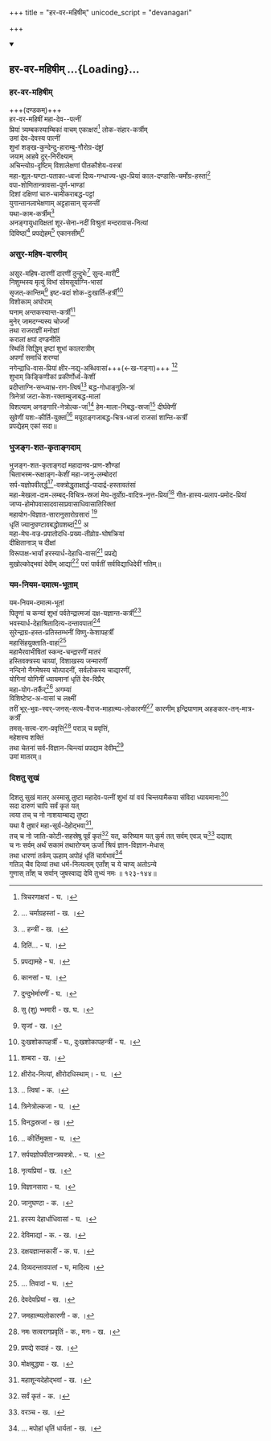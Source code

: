 +++
title = "हर-वर-महिषीम्"
unicode_script = "devanagari"

+++

<div class="js_include" includetitle="false" newlevelforh1="2" unfilled url="/purANam/skanda-purANam/08_ambikA-khaNDaH/stotrANi/hara-vara-mahiShIm/">
<details open><summary><h2>हर-वर-महिषीम् ...{Loading}...</h2></summary>


### हर-वर-महिषीम्
+++(दण्डकम्)+++  
हर-वर-महिषीं महा-देव--पत्नीं  
प्रियां त्र्यम्बकस्याम्बिकां वाचम् एकाक्षरां[^२०४] लोक-संहार-कर्त्रीम्  
उमां देव-देवस्य पात्नीं  
शुभां शङ्ख-कुन्देन्दु-हाराम्बु-गौरोग्र-दंष्ट्रां  
जयाम् आहवे दुर्-निरीक्ष्याम्  
अचिन्त्योग्र-दृष्टिम् विशालेक्षणां पीतकौशेय-वस्त्रां  
महा-शूल-घण्टा-पताका-ध्वजां दिव्य-गन्धाज्य-धूप-प्रियां काल-दण्डासि-चर्मोग्र-हस्तां[^२०५]  
वपा-शोणितान्त्रावसा-पूर्ण-भाण्डां  
दिशां दक्षिणां चारु-चामीकराबद्ध-पट्टां  
युगान्तानलाभेक्षणाम् अट्टहासान् सृजन्तीं  
यथा-काम-कर्त्रीम्[^२०६]  
अनङ्गायुधाविक्षतां शूर-सेना-नदीं विश्रुतां मन्दरावास-नित्यां  
दिविष्ठां[^२०७] प्रपद्येहम्[^२०८] एकानसीम्[^२०९]

[^१९५]: साधुना - ख. ।

[^१९६]: ममाप्येतत् - घ. ।

[^१९७]: सर्वकामिकम् - घ. ।

[^१९८]: इत्युक्त्वा - क. ख. घ. ।

[^१९९]: देवी - घ. ।

[^ २००]: श्च - घ. ।

[^ २०१]: त्यक्त्वा जवोस्थितम् - क. ।

[^ २०२]: तु - क. ।

[^ २०३]: सदा - घ. ।

[^ २०४]: त्रिचरणाक्षरां - घ. ।

[^ २०५]:... चर्माग्रहस्तां - ख. ।

[^ २०६]: .. हन्त्रीं - ख. ।

[^२०७]: दितिं... - घ. ।

[^२०८]: प्रपद्यामहे - घ. ।

[^२०९]: कानसां - घ. ।

### असुर-महिष-दारणीम्
असुर-महिष-दारणीं दारणीं दुन्दुभेः[^२१०] सुन्द-मारीं[^२११]  
निशुम्भस्य मृत्युं विभां सोमसूर्याग्नि-भासां  
सृजत्-कान्तिम्[^२१२] इष्ट-प्रदां शोक-दुःखार्ति-हर्त्रीं[^२१३]  
विशोकाम् अघोराम्  
घनाम् अन्तकस्यान्त-कर्त्रीं[^२१४]  
मुनेर् जामदग्न्यस्य चोर्ज्जां  
तथा राजराज्ञीं मनोज्ञां  
करालां क्षपां दण्डनीतिं  
स्थितिं सिद्धिम् इष्टां शुभां कालरात्रीम्  
अपर्णां समाधिं शरण्यां  
नगेन्द्राधि-वास-प्रियां क्षीर-नद्य्-अब्धिवासां+++(←ख-गङ्गा)+++ [^२१५]  
शुभाम् किङ्किणीकां प्रकीर्णोर्ध्व-केशीं  
प्रदीप्ताग्नि-सन्ध्याभ्र-राग-त्विषं[^२१६] बद्ध-गोधाङ्गुलि-त्रां  
त्रिनेत्रां जटा-केश-रक्ताम्बुजाबद्ध-मालां  
विशल्याम् अनङ्गारि-नेत्रोल्क-जां[^२१७] हेम-माला-निबद्ध-स्रजां[^२१८] दीर्घवेणीं  
सुवेणीं यशः-कीर्ति-युक्तां[^२१९] मयूराङ्गजाबद्ध-चित्र-ध्वजां राजसां शान्ति-कर्त्रीं  
प्रपद्येहम् एकां सदा॥

[^२१०]: दुन्दुभेर्मारणीं - घ. ।

[^२११]: सु (शु) भ्भमारी - ख. घ. ।

[^२१२]: सृजां - ख. ।

[^२१३]: दुःखशोकापहर्त्रीं - घ., दुःखशोकापहन्त्रीं - घ. ।

[^२१४]: शम्बरा - ख. ।

[^२१५]: क्षीरोद-नित्यां, क्षीरोदधिस्थाम्। - घ. ।

[^२१६]: .. त्विषां - क. ।

[^२१७]: त्रिनेत्रोल्कजा - घ. ।

[^२१८]: विनद्धस्रजां - ख ।

[^२१९]: .. कीर्तिमुक्ता - घ. ।  

### भुजङ्ग-शत-कृताङ्गदाम्
भुजङ्ग-शत-कृताङ्गदां महादानव-प्राण-शौण्डां  
चिताभस्म-रूक्षाङ्ग-केशीं महा-जानु-लम्बोदरां  
सर्प-यज्ञोपवीतर्द्ध[^२२०]-वक्त्रोद्धृताक्षार्द्ध-पादार्द्र-हस्तावतंसां  
महा-मेखला-दाम-लम्बद्-विचित्र-स्रजां मेघ-तूर्योग्र-वादित्र-नृत्त-प्रियां[^२२१] गीत-हास्य-प्रलाप-प्रमोद-प्रियां जाप्य-होमोपवासादवासाप्रवासाधिवासातिरिक्तां  
महायोग-विज्ञात-सारानुसारोग्रसारां [^२२२]  
धृतिं ज्यानुघण्टावबद्धोग्रशब्दां[^२२३]   अ  
महा-मेघ-वज्र-प्रपातोदधि-प्रख्य-तीव्रोग्र-घोषक्रियां  
दीक्षितानाञ् च दीक्षां  
विरूपाक्ष-भार्यां हरस्यार्ध-देहाधि-वासां[^२२४] प्रप्रद्ये  
मुखोल्कोद्भवां देवीम् आद्यां[^२२५] परां पार्वतीं सर्वविद्याधिदेवीं गतिम्॥

[^२२०]: सर्पयज्ञोपवीतान्त्रवक्त्रो.. - घ. ।

[^२२१]: नृत्यप्रियां - ख. ।

[^२२२]: विज्ञानसारा - घ. ।

[^२२३]: जानुघण्टा - क. ।

[^२२४]: हरस्य देहार्धाधिवासां - घ. ।

[^२२५]: देविमाद्यां - क. - ख. ।

### यम-नियम-दमात्म-भूताम्

यम-नियम-दमात्म-भूतां  
पितॄणां च कन्यां शुभां पर्वतेन्द्रात्मजां दक्ष-यज्ञान्त-कर्त्रीं[^२२६]  
भवस्यार्ध-देहाश्रितादित्य-दन्तावपातां[^२२७]  
सुरेन्द्राग्र-हस्त-प्रतिस्तम्भनीं विष्णु-केशापहर्त्रीं  
महासिंहयुक्ताति-वाहां[^२२८]  
महाभैरवाभीषितां स्कन्द-चन्द्रारणीं मातरं  
हस्तिवक्त्रस्य चाग्र्यां, विशाखस्य जन्मारणीं  
नन्दिनो नैगमेषस्य चोत्पादनीं, सर्वलोकस्य चाद्यारणीं,  
योगिनां योगिनीं ध्यायमानां धृतिं देव-विप्रैर्  
महा-योग-तर्कैर्[^२२९] अगम्यां  
विशिष्टेष्ट-अ-वासां च लक्ष्मीं  
तरीं भूर्-भुवः-स्वर्-जनस्-सत्य-वैराज-माहात्म्य-लोकारणीं[^२३०] कारणीम् इन्द्रियाणाम् अहङ्कार-तन्-मात्र-कर्त्रीं  
तमस्-सत्त्व-राग-प्रवृत्तिं[^२३१] पराञ् च प्रवृत्तिं,  
महेशस्य शक्तिं  
तथा चेतनां सर्व-विज्ञान-चिन्त्यां प्रपद्याम देवीम्[^२३२]  
उमां मातरम्॥

[^२२६]: दक्षयज्ञान्तकारीं - क. घ. ।

[^२२७]: दिव्यदन्तावपातां - घ, मादित्य ।

[^२२८]:... तिवादां - घ. ।

[^२२९]: देवदेवप्रियां - ख. ।

[^२३०]: जमहात्म्यलोकारणी - क. ।

[^२३१]: नमः सत्वरागप्रवृतिं - क., मनः - ख. ।

[^२३२]: प्रपद्ये सदाहं - ख. ।

### दिशतु सुखं
दिशतु सुखं मातर् अस्मासु तुष्टा महादेव-पत्नीं शुभां यां वयं चिन्तयामैकया संविदा ध्यायमानाः[^२३३]  
सदा दारुणं चापि सर्वं कृतं यत्  
त्वया तच् च नो नाशयाम्बाद्य तुष्टा  
यथा वै तुषारं महा-सूर्य-देहोद्भवा[^२३४],  
तच् च नो जाति-कोटी-सहस्रेषु पूर्वं कृतं[^२३५] यत्, करिष्याम यत् कुर्म तत् सर्वम् एवञ् च[^२३६] दद्याश्  
च नः सर्वम् अर्थं सकामं तथारोग्यम् ऊर्जां श्रियं ज्ञान-विज्ञान-मेधास्  
तथा धारणां तर्कम् ऊहाम् अपोहं धृतिं चार्यभावं[^२३७]  
गतिञ् चैव दिव्यां तथा धर्म-नित्यत्वम् एताँश् च ये चाप्य् अतोऽन्ये  
गुणास् ताँश् च सर्वान् जुषस्वाद्य देवि तुभ्यं नमः ॥ १२३-१४४॥

[^२३३]: मोक्षबुद्ध्या - ख. ।

[^२३४]: महाशून्यदेहोद्भवां - ख. ।

[^२३५]: सर्वं कृतं - क. ।

[^२३६]: वरञ्च - ख. ।

[^२३७]: ... मपोहां धृतिं धार्यतां - ख. ।  

</details>
</div>
